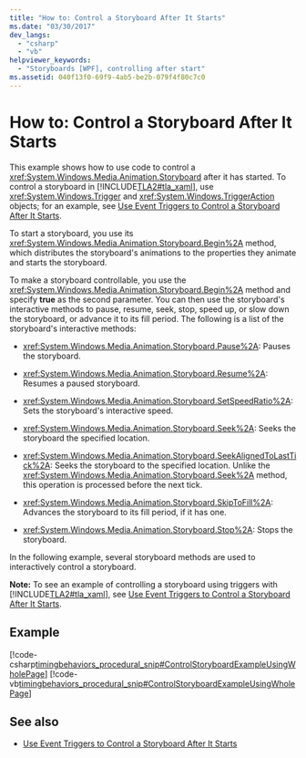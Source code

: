 ```yaml
---
title: "How to: Control a Storyboard After It Starts"
ms.date: "03/30/2017"
dev_langs: 
  - "csharp"
  - "vb"
helpviewer_keywords: 
  - "Storyboards [WPF], controlling after start"
ms.assetid: 040f13f0-69f9-4ab5-be2b-079f4f80c7c0
---
```

# How to: Control a Storyboard After It Starts
This example shows how to use code to control a <xref:System.Windows.Media.Animation.Storyboard> after it has started. To control a storyboard in [!INCLUDE[TLA2#tla_xaml](../../../../includes/tla2sharptla-xaml-md.md)], use <xref:System.Windows.Trigger> and <xref:System.Windows.TriggerAction> objects; for an example, see [Use Event Triggers to Control a Storyboard After It Starts](../../../../docs/framework/wpf/graphics-multimedia/how-to-use-event-triggers-to-control-a-storyboard-after-it-starts.md).  
  
 To start a storyboard, you use its <xref:System.Windows.Media.Animation.Storyboard.Begin%2A> method, which distributes the storyboard's animations to the properties they animate and starts the storyboard.  
  
 To make a storyboard controllable, you use the <xref:System.Windows.Media.Animation.Storyboard.Begin%2A> method and specify **true** as the second parameter. You can then use the storyboard's interactive methods to pause, resume, seek, stop, speed up, or slow down the storyboard, or advance it to its fill period. The following is a list of the storyboard's interactive methods:  
  
-   <xref:System.Windows.Media.Animation.Storyboard.Pause%2A>: Pauses the storyboard.  
  
-   <xref:System.Windows.Media.Animation.Storyboard.Resume%2A>: Resumes a paused storyboard.  
  
-   <xref:System.Windows.Media.Animation.Storyboard.SetSpeedRatio%2A>: Sets the storyboard's interactive speed.  
  
-   <xref:System.Windows.Media.Animation.Storyboard.Seek%2A>: Seeks the storyboard the specified location.  
  
-   <xref:System.Windows.Media.Animation.Storyboard.SeekAlignedToLastTick%2A>: Seeks the storyboard to the specified location. Unlike the <xref:System.Windows.Media.Animation.Storyboard.Seek%2A> method, this operation is processed before the next tick.  
  
-   <xref:System.Windows.Media.Animation.Storyboard.SkipToFill%2A>: Advances the storyboard to its fill period, if it has one.  
  
-   <xref:System.Windows.Media.Animation.Storyboard.Stop%2A>: Stops the storyboard.  
  
 In the following example, several storyboard methods are used to interactively control a storyboard.  
  
 **Note:** To see an example of controlling a storyboard using triggers with [!INCLUDE[TLA2#tla_xaml](../../../../includes/tla2sharptla-xaml-md.md)], see [Use Event Triggers to Control a Storyboard After It Starts](../../../../docs/framework/wpf/graphics-multimedia/how-to-use-event-triggers-to-control-a-storyboard-after-it-starts.md).  
  
## Example  
 [!code-csharp[timingbehaviors_procedural_snip#ControlStoryboardExampleUsingWholePage](../../../../samples/snippets/csharp/VS_Snippets_Wpf/timingbehaviors_procedural_snip/CSharp/ControlStoryboardExample.cs#controlstoryboardexampleusingwholepage)]
 [!code-vb[timingbehaviors_procedural_snip#ControlStoryboardExampleUsingWholePage](../../../../samples/snippets/visualbasic/VS_Snippets_Wpf/timingbehaviors_procedural_snip/visualbasic/controlstoryboardexample.vb#controlstoryboardexampleusingwholepage)]  
  
## See also
- [Use Event Triggers to Control a Storyboard After It Starts](../../../../docs/framework/wpf/graphics-multimedia/how-to-use-event-triggers-to-control-a-storyboard-after-it-starts.md)
